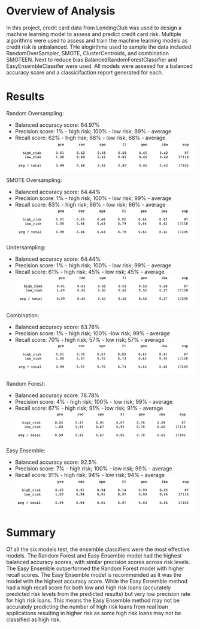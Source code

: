 # **Overview of Analysis**
In this project, credit card data from LendingClub was used to design a machine learning model to assess and predict credit card risk. Multiple algorithms were used to assess and train the machine learning models as credit risk is unbalanced. THe alogirthms used to sample the data included RandomOverSampler, SMOTE, ClusterCentroids, and combination SMOTEEN. Next to reduce bias BalancedRandomForestClassifier and EasyEnsembleClassifer were used. All models were assesed for a balanced accuracy score and a classicifaction report generated for each.

# **Results**
Random Oversampling:
 * Balanced accuracy score: 64.97%
 * Precision score: 1% - high risk; 100% - low risk; 99% - average
 * Recall score: 62% - high risk; 68% - low risk; 68% - average
![](Resources/RandomOversamplingReport.png)

SMOTE Oversampling:
 * Balanced accuracy score: 64.44%
 * Precision score: 1% - high risk; 100% - low risk; 99% - average
 * Recall score: 63% - high risk; 66% - low risk; 66% - average
![](Resources/SMOTEReport.png)

Undersampling:
 * Balanced accuracy score: 64.44%
 * Precision score: 1% - high risk; 100% - low risk; 99% - average
 * Recall score: 61% - high risk; 45% - low risk; 45% - average
![](Resources/UnderSamplingReport.png)

Combination:
 * Balanced accuracy score: 63.76%
 * Precision score: 1% - high risk; 100%  -low risk; 99% - average
 * Recall score: 70% - high risk; 57% - low risk; 57% - average
![](Resources/CombinationReport.png)

Random Forest:
 * Balanced accuracy score: 78.78%
 * Precision score: 4% - high risk; 100% - low risk; 99% - average
 * Recall score: 67% - high risk; 91% - low risk; 91% - average
![](Resources/RandomForestReport.png)

Easy Ensemble:
 * Balanced accuracy score: 92.5%
 * Precision score: 7% - high risk; 100% - low risk; 99% - average
 * Recall score: 91% - high risk; 94% - low risk; 94% - average
![](Resources/EasyEnsembleReport.png)

# **Summary**
Of all the six models test, the ensemble classifiers were the most effective models. The Random Forest and Easy Ensemble model had the highest balanced accuracy scores, with similar precision scores across risk levels. The Easy Ensemble outperformed the Random Forest model with higher recall scores. The Easy Ensemble model is recommended as it was the model with the highest accuracy score. While the Easy Ensemble method had a high recall score for both low and high risk loans (accurately predicted risk levels from the predicted results) but very low precision rate for high risk loans. This means the Easy Ensemble method may not be accurately predicting the number of high risk loans from real loan applications resulting in higher risk as some high risk loans may not be classified as high risk.
